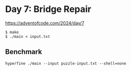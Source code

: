 # Day 7: Bridge Repair

<https://adventofcode.com/2024/day/7>

```shell
$ make
$ ./main < input.txt
```

## Benchmark

```shell
hyperfine ./main --input puzzle-input.txt --shell=none
```
